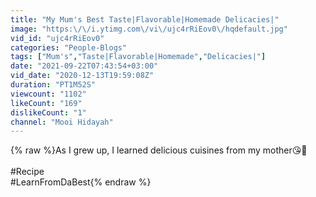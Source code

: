 ```yaml
---
title: "My Mum's Best Taste|Flavorable|Homemade Delicacies|"
image: "https:\/\/i.ytimg.com\/vi\/ujc4rRiEov0\/hqdefault.jpg"
vid_id: "ujc4rRiEov0"
categories: "People-Blogs"
tags: ["Mum's","Taste|Flavorable|Homemade","Delicacies|"]
date: "2021-09-22T07:43:54+03:00"
vid_date: "2020-12-13T19:59:08Z"
duration: "PT1M52S"
viewcount: "1102"
likeCount: "169"
dislikeCount: "1"
channel: "Mooi Hidayah"
---
```

{% raw %}As I grew up, I learned delicious cuisines from my mother😘🥰<br /><br />#Recipe<br />#LearnFromDaBest{% endraw %}
